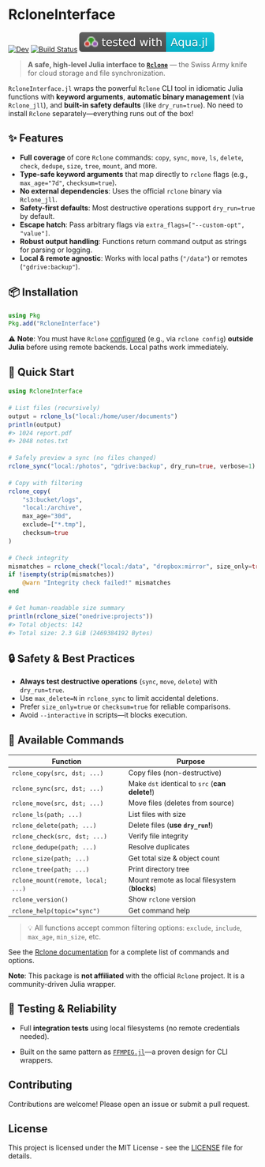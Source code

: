 # RcloneInterface

[![Dev](https://img.shields.io/badge/docs-dev-blue.svg)](https://imohag9.github.io/RcloneInterface.jl/dev/)
[![Build Status](https://github.com/imohag9/RcloneInterface.jl/actions/workflows/CI.yml/badge.svg?branch=main)](https://github.com/imohag9/RcloneInterface.jl/actions/workflows/CI.yml?query=branch%3Amain)
[![Aqua](https://raw.githubusercontent.com/JuliaTesting/Aqua.jl/master/badge.svg)](https://github.com/JuliaTesting/Aqua.jl)

> **A safe, high-level Julia interface to [`Rclone`](https://rclone.org)** — the Swiss Army knife for cloud storage and file synchronization.

`RcloneInterface.jl` wraps the powerful `Rclone` CLI tool in idiomatic Julia functions with **keyword arguments**, **automatic binary management** (via `Rclone_jll`), and **built-in safety defaults** (like `dry_run=true`). No need to install `Rclone` separately—everything runs out of the box!



## ✨ Features

- **Full coverage** of core `Rclone` commands: `copy`, `sync`, `move`, `ls`, `delete`, `check`, `dedupe`, `size`, `tree`, `mount`, and more.
- **Type-safe keyword arguments** that map directly to `rclone` flags (e.g., `max_age="7d"`, `checksum=true`).
- **No external dependencies**: Uses the official `rclone` binary via `Rclone_jll`.
- **Safety-first defaults**: Most destructive operations support `dry_run=true` by default.
- **Escape hatch**: Pass arbitrary flags via `extra_flags=["--custom-opt", "value"]`.
- **Robust output handling**: Functions return command output as strings for parsing or logging.
- **Local & remote agnostic**: Works with local paths (`"/data"`) or remotes (`"gdrive:backup"`).



## 📦 Installation

```julia
using Pkg
Pkg.add("RcloneInterface")
```

 ⚠️ **Note**: You must have `Rclone` [configured](https://rclone.org/docs/#config-file) (e.g., via `rclone config`) **outside Julia** before using remote backends. Local paths work immediately.



## 🚀 Quick Start

```julia
using RcloneInterface

# List files (recursively)
output = rclone_ls("local:/home/user/documents")
println(output)
#> 1024 report.pdf
#> 2048 notes.txt

# Safely preview a sync (no files changed)
rclone_sync("local:/photos", "gdrive:backup", dry_run=true, verbose=1)

# Copy with filtering
rclone_copy(
    "s3:bucket/logs",
    "local:/archive",
    max_age="30d",
    exclude=["*.tmp"],
    checksum=true
)

# Check integrity
mismatches = rclone_check("local:/data", "dropbox:mirror", size_only=true)
if !isempty(strip(mismatches))
    @warn "Integrity check failed!" mismatches
end

# Get human-readable size summary
println(rclone_size("onedrive:projects"))
#> Total objects: 142
#> Total size: 2.3 GiB (2469384192 Bytes)
```

## 🔒 Safety & Best Practices

- **Always test destructive operations** (`sync`, `move`, `delete`) with `dry_run=true`.
- Use `max_delete=N` in `rclone_sync` to limit accidental deletions.
- Prefer `size_only=true` or `checksum=true` for reliable comparisons.
- Avoid `--interactive` in scripts—it blocks execution.



## 🧰 Available Commands

| Function | Purpose |
|--------|--------|
| `rclone_copy(src, dst; ...)` | Copy files (non-destructive) |
| `rclone_sync(src, dst; ...)` | Make `dst` identical to `src` (**can delete!**) |
| `rclone_move(src, dst; ...)` | Move files (deletes from source) |
| `rclone_ls(path; ...)` | List files with size |
| `rclone_delete(path; ...)` | Delete files (**use `dry_run`!**) |
| `rclone_check(src, dst; ...)` | Verify file integrity |
| `rclone_dedupe(path; ...)` | Resolve duplicates |
| `rclone_size(path; ...)` | Get total size & object count |
| `rclone_tree(path; ...)` | Print directory tree |
| `rclone_mount(remote, local; ...)` | Mount remote as local filesystem (**blocks**) |
| `rclone_version()` | Show `rclone` version |
| `rclone_help(topic="sync")` | Get command help |

> 💡 All functions accept common filtering options: `exclude`, `include`, `max_age`, `min_size`, etc.


See the [Rclone documentation](https://rclone.org/commands/) for a complete list of commands and options.

**Note**: This package is **not affiliated** with the official `Rclone` project. It is a community-driven Julia wrapper.


## 🧪 Testing & Reliability

- Full **integration tests** using local filesystems (no remote credentials needed).

- Built on the same pattern as [`FFMPEG.jl`](https://github.com/JuliaIO/FFMPEG.jl)—a proven design for CLI wrappers.




## Contributing

Contributions are welcome! Please open an issue or submit a pull request.

## License

This project is licensed under the MIT License - see the [LICENSE](LICENSE) file for details.